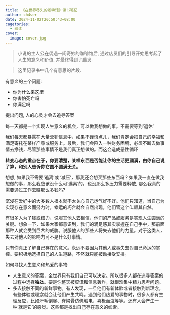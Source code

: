 ```yaml
---
title: 《在世界尽头的咖啡馆》读书笔记
author: ch4ser
date: 2024-11-02T20:50:43+08:00
cagetories:
  - 阅读
cover:
  image: cover.jpg
---
```


> 小说的主人公在偶遇一间奇妙的咖啡馆后, 通过店员们的引导开始思考起了人生的意义和价值, 并最终得到了启发.

> 这里记录书中几个有意思的片段.

有意义的三个问题:

- 你为什么来这里
- 你害怕死亡吗
- 你满足吗

提出问题, 人的心灵才会去追寻答案

每一天都是一个实现人生意义的机会，可以做我想做的事。不需要等到‘退休’

我们每天都暴露在大量营销信息中，如果不谨慎点儿，我们肯定会把自己的幸福和满足寄托在某样产品或服务上。最后，我们会陷入一种财务困境，必须不断去做事情去挣钱，尽管那些事情不是我们真正想做的。而这会造成恶性循环

**转变心态的重点在于，你要清楚，某样东西是否能让你的生活更圆满，由你自己说了算，和别人告诉你它圆不圆满无关。**

想想, 如果我不需要‘逃离’或 ‘减压’，那我还会想买那些东西吗？如果我一直在做我想做的事，那么我应该没什么可‘逃离’的，也没那么多压力需要释放, 那么我真的需要通过工作去赚那么多钱吗?

沉浸在爱好中的大多数人根本就不太关心自己运气好不好。他们只知道，当自己为实现存在意义而努力时，幸运的巧合就会自然出现，他们管这个叫顺其自然。

有很多人为了钱或权力，说服其他人去相信，他们的产品或服务是实现人生圆满的关键。想象一下，如果大家都意识到，我们的满足感其实掌握在自己手中，那前面那种人就会受到巨大的威胁。说服他人的那些人将失去他们的力量。对于这类人，失去对他人的影响力可不是什么好事情。

只有你真正了解自己存在的意义。永远不要因为其他人或事失去对自己命运的掌控。要积极地选择自己的人生道路，不然就只能被动接受安排。

如何寻找人生意义和热爱的事物:

- 人生意义的答案，全世界只有我们自己可以决定。所以很多人都在追寻答案的过程中选择**独处**。要是你整天被资讯和信息轰炸，就很难集中精力思考问题。
- 多去接触不同的新鲜事物。有人发现，一旦他们有新体验或者接触到新理念，有些体验或理念就会让他们产生共鸣。遇到他们热爱的事物时，很多人都有生理反应，比如汗毛倒竖、脊梁骨仿佛触电、喜极而泣等等。还有人会产生一种‘就是它’的感觉。这些都是找出自己存在意义的线索。
